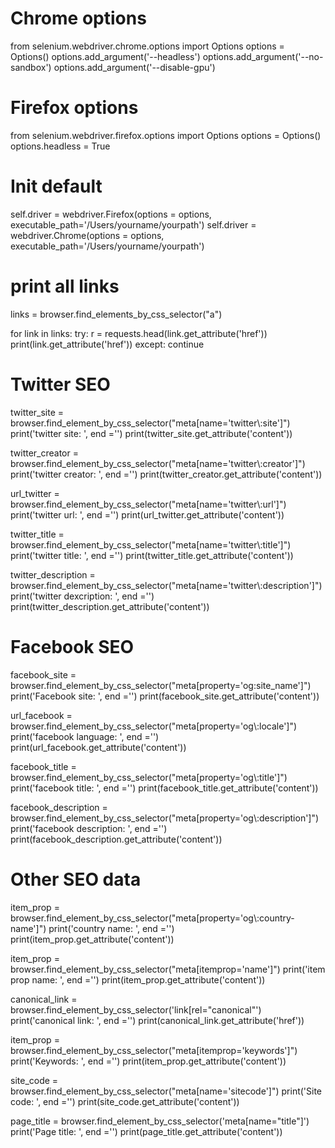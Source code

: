 # Chrome options

from selenium.webdriver.chrome.options import Options
options = Options()
options.add_argument('--headless')
options.add_argument('--no-sandbox')
options.add_argument('--disable-gpu')

# Firefox options
from selenium.webdriver.firefox.options import Options
options = Options()
options.headless = True


# Init default
self.driver = webdriver.Firefox(options = options, executable_path='/Users/yourname/yourpath')
self.driver = webdriver.Chrome(options = options, executable_path='/Users/yourname/yourpath')

# print all links
links = browser.find_elements_by_css_selector("a")

for link in links:
try:
r = requests.head(link.get_attribute('href'))
print(link.get_attribute('href'))
except:
continue

# Twitter SEO

twitter_site = browser.find_element_by_css_selector("meta[name='twitter\\:site']")
print('twitter site: ', end ='')
print(twitter_site.get_attribute('content'))

twitter_creator = browser.find_element_by_css_selector("meta[name='twitter\\:creator']")
print('twitter creator: ', end ='')
print(twitter_creator.get_attribute('content'))

url_twitter = browser.find_element_by_css_selector("meta[name='twitter\\:url']")
print('twitter url: ', end ='')
print(url_twitter.get_attribute('content'))	

twitter_title = browser.find_element_by_css_selector("meta[name='twitter\\:title']")
print('twitter title: ', end ='')
print(twitter_title.get_attribute('content'))

twitter_description = browser.find_element_by_css_selector("meta[name='twitter\\:description']")
print('twitter dexcription: ', end ='')
print(twitter_description.get_attribute('content'))		

# Facebook SEO

facebook_site = browser.find_element_by_css_selector("meta[property='og:site_name']")
print('Facebook site: ', end ='')
print(facebook_site.get_attribute('content'))

url_facebook = browser.find_element_by_css_selector("meta[property='og\\:locale']")
print('facebook language: ', end ='')
print(url_facebook.get_attribute('content'))	

facebook_title = browser.find_element_by_css_selector("meta[property='og\\:title']")
print('facebook title: ', end ='')
print(facebook_title.get_attribute('content'))

facebook_description = browser.find_element_by_css_selector("meta[property='og\\:description']")
print('facebook description: ', end ='')
print(facebook_description.get_attribute('content'))

# Other SEO data

item_prop = browser.find_element_by_css_selector("meta[property='og\\:country-name']")
print('country name: ', end ='')
print(item_prop.get_attribute('content'))	

item_prop = browser.find_element_by_css_selector("meta[itemprop='name']")
print('item prop name: ', end ='')
print(item_prop.get_attribute('content'))		

canonical_link = browser.find_element_by_css_selector('link[rel="canonical"')
print('canonical link: ', end ='')
print(canonical_link.get_attribute('href'))	

item_prop = browser.find_element_by_css_selector("meta[itemprop='keywords']")
print('Keywords: ', end ='')
print(item_prop.get_attribute('content'))	

site_code = browser.find_element_by_css_selector("meta[name='sitecode']")
print('Site code: ', end ='')
print(site_code.get_attribute('content'))				

page_title = browser.find_element_by_css_selector('meta[name="title"]')
print('Page title: ', end ='')
print(page_title.get_attribute('content'))

